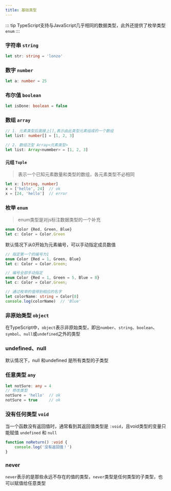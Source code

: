 ```yaml
---
title: 基础类型
---
```

::: tip
TypeScript支持与JavaScript几乎相同的数据类型，此外还提供了枚举类型`enum`
:::

### 字符串 `string`
```ts
let str: string = 'lonzo' 
```

### 数字 `number`
```ts
let a: number = 25
```

### 布尔值 `boolean`
```ts
let isDone: boolean = false
```

### 数组 `array`
```ts
// 1. 元素类型后面接上[],表示由此类型元素组成的一个数组
let list: number[] = [1, 2, 3]

// 2. 数组泛型 Array<元素类型>
let list: Array<nummber> = [1, 2, 3]
```

#### 元组 `Tuple` 
> 表示一个已知元素数量和类型的数组，各元素类型不必相同
```ts
let x: [string, number]
x = ['hello', 24]  // ok
x = [24, 'hello']  // error
```
### 枚举 `enum`
> enum类型是对js标注数据类型的一个补充
```ts
enum Color {Red, Green, Blue}
let c: Color = Color.Green
```
默认情况下从0开始为元素编号，可以手动指定成员数值
```ts
// 指定第一个的编号为1
enum Color {Red = 1, Green, Blue}
let c: Color = Color.Green;

// 编号全部手动指定
enum Color {Red = 1, Green = 5, Blue = 8}
let c: Color = Color.Green;

// 通过枚举的值得到相应的名字
let colorName: string = Color[8]
console.log(colorName)  // 'Blue'
```

### 非原始类型 `object`
在TypeScript中，`object`表示非原始类型，即出`number`、`string`、`boolean`、`symbol`、`null`或`undefined`之外的类型

### undefined、null
默认情况下，null 和undefined 是所有类型的子类型

### 任意类型 `any`
```ts
let notSure: any = 4
// 修改类型
notSure = 'hello'  // ok
notSure = true     // ok
```

### 没有任何类型 `void`
当一个函数没有返回值时，通常看到其返回值类型是 `:void`，且void类型的变量只能赋值 `undefined` 和 `null`
```ts
function noReturn() :void {
    console.log('没有返回值！')
}
```

### never
`never`表示的是那些永远不存在的值的类型，`never`类型是任何类型的子类型，也可以赋值给任意类型




